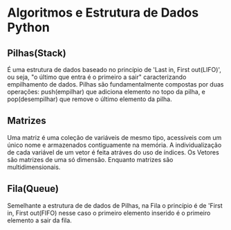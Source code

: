 # Algoritmos e Estrutura de Dados Python

## Pilhas(Stack)
É uma estrutura de dados baseado no princípio de 'Last in, First out(LIFO)', ou seja,
"o último que entra é o primeiro a sair" caracterizando empilhamento de dados.
Pilhas são fundamentalmente compostas por duas operações: push(empilhar) que 
adiciona elemento no topo da pilha, e pop(desempilhar) que remove o último 
elemento da pilha.

## Matrizes
Uma matriz é uma coleção de variáveis de mesmo tipo, acessíveis com um único nome e
armazenados contiguamente na memória. A individualização de cada variável de um vetor é
feita atráves do uso de índices. Os Vetores são matrizes de uma só dimensão. Enquanto matrizes são multidimensionais. 

## Fila(Queue)
Semelhante a estrutura de de dados de Pilhas, na Fila o princípio é de 'First in, First out(FIFO)
nesse caso o primeiro elemento inserido é o primeiro elemento a sair da fila.

